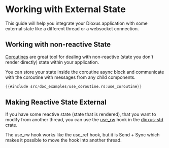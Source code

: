 # Working with External State

This guide will help you integrate your Dioxus application with some external state like a different thread or a websocket connection.

## Working with non-reactive State 

[Coroutines](../../reference/async/use_coroutine.md) are great tool for dealing with non-reactive (state you don't render directly) state within your application.


You can store your state inside the coroutine async block and communicate with the coroutine with messages from any child components.

```rust
{{#include src/doc_examples/use_coroutine.rs:use_coroutine}}
```

## Making Reactive State External

If you have some reactive state (state that is rendered), that you want to modify from another thread, you can use the [use_rw](https://github.com/DioxusLabs/dioxus-std/blob/master/src/utils/rw/use_rw.rs) hook in the [dioxus-std](https://github.com/DioxusLabs/dioxus-std) crate. 


The use_rw hook works like the use_ref hook, but it is Send + Sync which makes it possible to move the hook into another thread.
